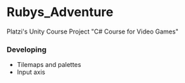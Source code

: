 # Rubys_Adventure
Platzi's Unity Course Project "C# Course for Video Games"

### Developing

- Tilemaps and palettes
- Input axis